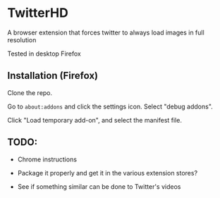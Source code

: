 # TwitterHD
A browser extension that forces twitter to always load images in full resolution

Tested in desktop Firefox

## Installation (Firefox)

Clone the repo.

Go to `about:addons` and click the settings icon. Select "debug addons".

Click "Load temporary add-on", and select the manifest file.

## TODO:

- Chrome instructions

- Package it properly and get it in the various extension stores?

- See if something similar can be done to Twitter's videos
